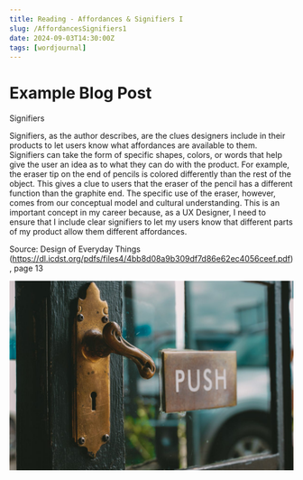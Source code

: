 ```yaml
---
title: Reading - Affordances & Signifiers I
slug: /AffordancesSignifiers1
date: 2024-09-03T14:30:00Z
tags: [wordjournal]
---
```


# Example Blog Post

Signifiers



Signifiers, as the author describes, are the clues designers include in their products to let users know what affordances are available to them. Signifiers can take the form of specific shapes, colors, or words that help give the user an idea as to what they can do with the product. For example, the eraser tip on the end of pencils is colored differently than the rest of the object. This gives a clue to users that the eraser of the pencil has a different function than the graphite end. The specific use of the eraser, however, comes from our conceptual model and cultural understanding. This is an important concept in my career because, as a UX Designer, I need to ensure that I include clear signifiers to let my users know that different parts of my product allow them different affordances.



Source: Design of Everyday Things (https://dl.icdst.org/pdfs/files4/4bb8d08a9b309df7d86e62ec4056ceef.pdf), page 13

![alt text](image-2.png)